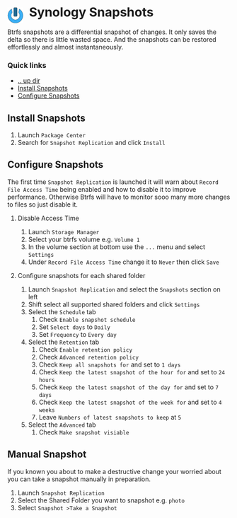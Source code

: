 # Synology Snapshots <img style="margin: 6px 13px 0px 0px" align="left" src="../../../data/images/logo_36x36.png" />

Btrfs snapshots are a differential snapshot of changes. It only saves the delta so there is little 
wasted space. And the snapshots can be restored effortlessly and almost instantaneously.

### Quick links
* [.. up dir](..)
* [Install Snapshots](#install-snapshots)
* [Configure Snapshots](#configure-snapshots)

## Install Snapshots
1. Launch `Package Center`
2. Search for `Snapshot Replication` and click `Install`

## Configure Snapshots
The first time `Snapshot Replication` is launched it will warn about `Record File Access Time` being 
enabled and how to disable it to improve performance. Otherwise Btrfs will have to monitor sooo many 
more changes to files so just disable it.

1. Disable Access Time
   1. Launch `Storage Manager`
   2. Select your btrfs volume e.g. `Volume 1`
   3. In the volume section at bottom use the `...` menu and select `Settings`
   4. Under `Record File Access Time` change it to `Never` then click `Save`

2. Configure snapshots for each shared folder
   1. Launch `Snapshot Replication` and select the `Snapshots` section on left
   2. Shift select all supported shared folders and click `Settings`
   3. Select the `Schedule` tab
      1. Check `Enable snapshot schedule`
      4. Set `Select days` to `Daily`
      5. Set `Frequency` to `Every day`
   4. Select the `Retention` tab
      1. Check `Enable retention policy`
      2. Check `Advanced retention policy`
      3. Check `Keep all snapshots for` and set to `1 days`
      4. Check `Keep the latest snapshot of the hour for` and set to `24 hours`
      5. Check `Keep the latest snapshot of the day for` and set to `7 days`
      6. Check `Keep the latest snapshot of the week for` and set to `4 weeks`
      7. Leave `Numbers of latest snapshots to keep` at `5`
   5. Select the `Advanced` tab
      1. Check `Make snapshot visiable`

## Manual Snapshot
If you known you about to make a destructive change your worried about you can take a snapshot 
manually in preparation.

1. Launch `Snapshot Replication`
2. Select the Shared Folder you want to snapshot e.g. `photo`
3. Select `Snapshot >Take a Snapshot`
